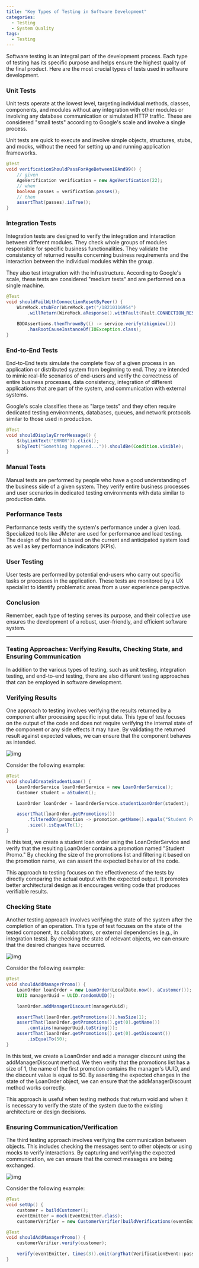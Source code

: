 ```yaml
---
title: "Key Types of Testing in Software Development"
categories:
  - Testing
  - System Quality
tags:
  - Testing
---
```


Software testing is an integral part of the development process. Each type of testing has its specific purpose and helps ensure the highest quality of the final product. Here are the most crucial types of tests used in software development.

### Unit Tests

Unit tests operate at the lowest level, targeting individual methods, classes, components, and modules without any integration with other modules or involving any database communication or simulated HTTP traffic. These are considered "small tests" according to Google's scale and involve a single process.

Unit tests are quick to execute and involve simple objects, structures, stubs, and mocks, without the need for setting up and running application frameworks.

```java
@Test
void verificationShouldPassForAgeBetween18And99() {
    // given
    AgeVerification verification = new AgeVerification(22);
    // when
    boolean passes = verification.passes();
    // then
    assertThat(passes).isTrue();
}
```


### Integration Tests

Integration tests are designed to verify the integration and interaction between different modules. They check whole groups of modules responsible for specific business functionalities. They validate the consistency of returned results concerning business requirements and the interaction between the individual modules within the group.

They also test integration with the infrastructure. According to Google's scale, these tests are considered "medium tests" and are performed on a single machine.

```java
@Test
void shouldFailWithConnectionResetByPeer() {
    WireMock.stubFor(WireMock.get("/18210116954")
        .willReturn(WireMock.aResponse().withFault(Fault.CONNECTION_RESET_BY_PEER)));

    BDDAssertions.thenThrownBy(() -> service.verify(zbigniew()))
        .hasRootCauseInstanceOf(IOException.class);
}
```


### End-to-End Tests

End-to-End tests simulate the complete flow of a given process in an application or distributed system from beginning to end. They are intended to mimic real-life scenarios of end-users and verify the correctness of entire business processes, data consistency, integration of different applications that are part of the system, and communication with external systems.

Google's scale classifies these as "large tests" and they often require dedicated testing environments, databases, queues, and network protocols similar to those used in production.

```java
@Test
void shouldDisplayErrorMessage() {
    $(byLinkText("ERROR")).click();
    $(byText("Something happened...")).shouldBe(Condition.visible);
}
```

### Manual Tests

Manual tests are performed by people who have a good understanding of the business side of a given system. They verify entire business processes and user scenarios in dedicated testing environments with data similar to production data.

### Performance Tests

Performance tests verify the system's performance under a given load. Specialized tools like JMeter are used for performance and load testing. The design of the load is based on the current and anticipated system load as well as key performance indicators (KPIs).

### User Testing

User tests are performed by potential end-users who carry out specific tasks or processes in the application. These tests are monitored by a UX specialist to identify problematic areas from a user experience perspective.

### Conclusion

Remember, each type of testing serves its purpose, and their collective use ensures the development of a robust, user-friendly, and efficient software system.

---

### Testing Approaches: Verifying Results, Checking State, and Ensuring Communication

In addition to the various types of testing, such as unit testing, integration testing, and end-to-end testing, there are also different testing approaches that can be employed in software development.

### Verifying Results

One approach to testing involves verifying the results returned by a component after processing specific input data. This type of test focuses on the output of the code and does not require verifying the internal state of the component or any side effects it may have. By validating the returned result against expected values, we can ensure that the component behaves as intended.

![img]({{site.url}}/assets/blog_images/2023-05-12-key-types-of-testing-in-software-development/result-verfication.png)

Consider the following example:

```java
@Test
void shouldCreateStudentLoan() {
    LoanOrderService loanOrderService = new LoanOrderService();
    Customer student = aStudent();

    LoanOrder loanOrder = loanOrderService.studentLoanOrder(student);

    assertThat(loanOrder.getPromotions())
        .filteredOn(promotion -> promotion.getName().equals("Student Promo"))
        .size().isEqualTo(1);
}
```
In this test, we create a student loan order using the LoanOrderService and verify that the resulting LoanOrder contains a promotion named "Student Promo." By checking the size of the promotions list and filtering it based on the promotion name, we can assert the expected behavior of the code.

This approach to testing focuses on the effectiveness of the tests by directly comparing the actual output with the expected output. It promotes better architectural design as it encourages writing code that produces verifiable results.


### Checking State

Another testing approach involves verifying the state of the system after the completion of an operation. This type of test focuses on the state of the tested component, its collaborators, or external dependencies (e.g., in integration tests). By checking the state of relevant objects, we can ensure that the desired changes have occurred.

![img]({{site.url}}/assets/blog_images/2023-05-12-key-types-of-testing-in-software-development/state-verfications.png)

Consider the following example:

```java
@Test
void shouldAddManagerPromo() {
    LoanOrder loanOrder = new LoanOrder(LocalDate.now(), aCustomer());
    UUID managerUuid = UUID.randomUUID();

    loanOrder.addManagerDiscount(managerUuid);

    assertThat(loanOrder.getPromotions()).hasSize(1);
    assertThat(loanOrder.getPromotions().get(0).getName())
        .contains(managerUuid.toString());
    assertThat(loanOrder.getPromotions().get(0).getDiscount())
        .isEqualTo(50);
}
```

In this test, we create a LoanOrder and add a manager discount using the addManagerDiscount method. We then verify that the promotions list has a size of 1, the name of the first promotion contains the manager's UUID, and the discount value is equal to 50. By asserting the expected changes in the state of the LoanOrder object, we can ensure that the addManagerDiscount method works correctly.

This approach is useful when testing methods that return void and when it is necessary to verify the state of the system due to the existing architecture or design decisions.


### Ensuring Communication/Verification

The third testing approach involves verifying the communication between objects. This includes checking the messages sent to other objects or using mocks to verify interactions. By capturing and verifying the expected communication, we can ensure that the correct messages are being exchanged.

![img]({{site.url}}/assets/blog_images/2023-05-12-key-types-of-testing-in-software-development/interaction-verfication.png)

Consider the following example:


```java
@Test
void setUp() {
    customer = buildCustomer();
    eventEmitter = mock(EventEmitter.class);
    customerVerifier = new CustomerVerifier(buildVerifications(eventEmitter));

@Test
void shouldAddManagerPromo() {
    customerVerifier.verify(customer);

    verify(eventEmitter, times(3)).emit(argThat(VerificationEvent::passed));
}
```